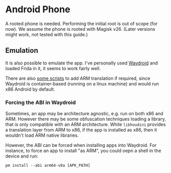 # Android Phone

A rooted phone is needed. Performing the initial root is out of scope (for now). We assume the phone is rooted with Magisk v26. (Later versions might work, not tested with this guide.)

## Emulation

It is also possible to emulate the app. I've personally used [Waydroid](https://github.com/waydroid/waydroid/) and loaded Frida in it, it seems to work fairly well.

There are also [some scripts](https://github.com/casualsnek/waydroid_script) to add ARM translation if required, since Waydroid is container-based (running on a linux machine) and would run x86 Android by default.

### Forcing the ABI in Waydroid

Sometimes, an app may be architecture agnostic, e.g. run on both x86 and ARM. However there may be some obfuscation techniques loading a library, that is only compatible with an ARM architecture. While `libhoudini` provides a translation layer from ARM to x86, if the app is installed as x86, then it wouldn't load ARM native libraries.

However, the ABI can be forced when installing apps into Waydroid. For instance, to force an app to install "as ARM", you could oepn a shell in the device and run:

```
pm install --abi arm64-v8a [APK_PATH]
```
